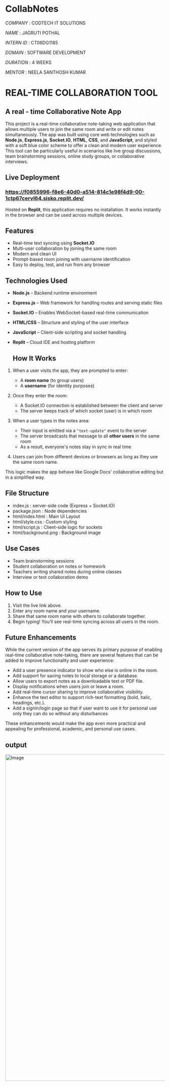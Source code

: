 # CollabNotes 

*COMPANY* : CODTECH IT SOLUTIONS

*NAME* : JAGRUTI POTHAL

*INTERN ID* : CT06DG1185

*DOMAIN* : SOFTWARE DEVELOPMENT 

*DURATION* : 4 WEEKS

*MENTOR* : NEELA SANTHOSH KUMAR

#  REAL-TIME COLLABORATION TOOL

## A real - time Collaborative Note App

This project is a real-time collaborative note-taking web application that allows multiple users to join the same room and write or edit notes simultaneously. The app was built using core web technologies such as **Node.js**, **Express.js**, **Socket.IO**, **HTML**, **CSS**, and **JavaScript**, and styled with a soft blue color scheme to offer a clean and modern user experience. This tool can be particularly useful in scenarios like live group discussions, team brainstorming sessions, online study groups, or collaborative interviews.

## Live Deployment

### https://f0855996-f8e6-40d0-a514-814c1e98f4d9-00-1ctp67cervl64.sisko.replit.dev/ 

Hosted on **Replit**, this application requires no installation. It works instantly in the browser and can be used across multiple devices.

##  Features

-  Real-time text syncing using **Socket.IO**
-  Multi-user collaboration by joining the same room
-  Modern and clean UI 
-  Prompt-based room joining with username identification
-  Easy to deploy, test, and run from any browser

##  Technologies Used

- **Node.js** – Backend runtime environment
- **Express.js** – Web framework for handling routes and serving static files
- **Socket.IO** – Enables WebSocket-based real-time communication
- **HTML/CSS** – Structure and styling of the user interface
- **JavaScript** – Client-side scripting and socket handling
- **Replit** – Cloud IDE and hosting platform

  ##  How It Works

1. When a user visits the app, they are prompted to enter:
   - A **room name** (to group users)
   - A **username** (for identity purposes)

2. Once they enter the room:
   - A Socket.IO connection is established between the client and server
   - The server keeps track of which socket (user) is in which room

3. When a user types in the notes area:
   - Their input is emitted via a `"text-update"` event to the server
   - The server broadcasts that message to all **other users** in the same room
   - As a result, everyone's notes stay in sync in real time

4. Users can join from different devices or browsers as long as they use the same room name.

This logic makes the app behave like Google Docs' collaborative editing but in a simplified way.
   
##  File Structure

- index.js : server-side code  (Express + Socket.IO)
- package.json : Node dependencies
- html/index.html : Main UI Layout
- html/style.css : Custom styling
- html/script.js : Client-side logic for sockets
- html/background.png : Background image

##  Use Cases

-  Team brainstorming sessions
-  Student collaboration on notes or homework
-  Teachers writing shared notes during online classes
-  Interview or test collaboration demo

##  How to Use

1. Visit the live link above.
2. Enter any room name and your username.
3. Share that same room name with others to collaborate together.
4. Begin typing! You’ll see real-time syncing across all users in the room.
  
## Future Enhancements

While the current version of the app serves its primary purpose of enabling real-time collaborative note-taking, there are several features that can be added to improve functionality and user experience:

- Add a user presence indicator to show who else is online in the room.
- Add support for saving notes to local storage or a database.
- Allow users to export notes as a downloadable text or PDF file.
- Display notifications when users join or leave a room.
- Add real-time cursor sharing to improve collaborative visibility.
- Enhance the text editor to support rich-text formatting (bold, italic, headings, etc.).
- Add a signin/login page so that if user want to use it for personal use only they can do so without any disturbances

These enhancements would make the app even more practical and appealing for professional, academic, and personal use cases.


## output

<img width="1904" height="1027" alt="Image" src="https://github.com/user-attachments/assets/c2da7ac5-7d99-43a7-9561-d34a7fef8642" />
